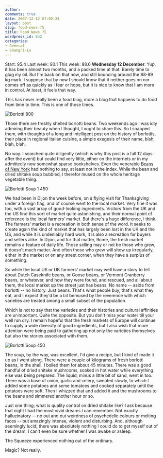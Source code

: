 ```yaml
---
author:
comments: true
date: 2007-12-12 07:00:24
layout: post
slug: food-news-75
title: Food News 75
wordpress_id: 842
categories:
- General
- Shangri-La
---
```


Start: 95.4 Last week: 90.1 This week: 88.6
**Wednesday 12 December**: Yup, it has been almost two months, and a packed time at that. Barely time to glug my oil. But I'm back on that now, and still bouncing around the 88-89 kg mark. I suppose that by now I should know that it neither goes on nor comes off as quickly as I fear or hope, but it is nice to know that I am more in control. At least, it feels that way.

This has never really been a food blog, more a blog that happens to do food from time to time. This is one of those times.

![Borlotti 800](http://jeremycherfas.net/uploads/borlotti-800.jpg)

Those there are freshly shelled borlotti beans. Two weekends ago I was idly admiring their beauty when I thought, I ought to share this. So I snapped them, with thoughts of a long and intelligent post on the history of borlottis, their place in regional Italian cuisine, a simple exegesis of their name, blah, blah, blah.

No way. I searched quite diligently (which is why this post is a full 12 days after the event) but could find very little, either on the internets or in my admittedly now somewhat sparse bookshelves. Even the venerable [Beans of New York](https://www.nysaes.cornell.edu/store/catalog/product_info.php?products_id=34&osCsid=156121f0e8183d522669c7ae27e6e7b0) had nothing to say, at least not in the index. While the bean and dried shitake soup bubbled, I therefor mused on the whole heritage vegetable thing.

![Borlotti Soup 1 450](http://jeremycherfas.net/uploads/borlotti-soup-1-450.jpg)

We had been in Dijon the week before, on a flying visit for Thanksgiving under a foreign flag, and of course went to the local market. Very fine it was too, with a vast array of good-looking ingredients. Visitors from the UK and the US find this sort of market quite astonishing, and their normal point of reference is the local farmers' market. But there's a huge difference, I think. The farmers' market is a recreation in both sense of the word. It seeks to create again the kind of market that has largely been lost in the UK and the US, and while it is undeniably hard work, it is also a recreation for buyers and sellers alike. In Dijon, and for that matter, Rome, the fresh market remains a feature of daily life. Those selling may or not be those who grew; it doesn't much matter. And often those who grew will show up irregularly, either in the market or on any street corner, when they have a surplus of something.

So while the local US or UK farmers' market may well have a story to tell about Dutch Caseknife beans, or Goose beans, or Vermont Cranberry beans, or whatever, and how they were found, and rescued, and all about them, the local market up the street just has beans. No name -- aside from borlotti -- no history. Just beans. That's what people buy, that's what they eat, and I expect they'd be a bit bemused by the reverence with which varieties are treated among a small subset of the population.

Which is not to say that the varieties and their histories and cultural affinities are unimportant. Quite the opposite. But you don't miss your water till your well run dry. I remain hopeful that the fresh markets of Europe will continue to supply a wide diversity of good ingredients, but I also wish that more attention were being paid to gathering up not only the varieties themselves but also the stories associated with them.


![Borlotti Soup 450](http://jeremycherfas.net/uploads/borlotti-soup-450.jpg) 

The soup, by the way, was excellent. I'd give a recipe, but I kind of made it up as I went along. There were a couple of kilograms of fresh borlotti beans, in the shell. I boiled them for about 45 minutes. There was a good handful of dried shitake mushrooms, soaked in hot water while everything else was being prepared. The liquid, minus a little bit of sand, went in too. There was a base of onion, garlic and celery, sweated slowly, to which I added some potatoes and some tomatoes and cooked separately until the potatoes were soft. Then I whizzed that and added it and the mushrooms to the beans and simmered another hour or so.

Just one thing; what is quality control on dried shitake like? I ask because that night I had the most vivid dreams I can remember. Not exactly hallucinatory -- no out and out weirdness of psychedelic colours or melting faces -- but amazingly intense, violent and disturbing. And, although seemingly lucid, there was absolutely nothing I could do to get myself out of the dream. I can't even be sure whether I was awake or asleep.

The Squeeze experienced nothing out of the ordinary.

Magic? Not really.
